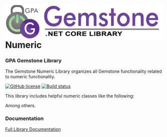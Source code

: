 <img align="right" src="img/gemstone-wide-600.png" alt="gemstone logo">

# Numeric
### GPA Gemstone Library

The Gemstone Numeric Library organizes all Gemstone functionality related to numeric functionality.

[![GitHub license](https://img.shields.io/github/license/gemstone/numeric?color=4CC61E)](https://github.com/gemstone/numeric/blob/master/LICENSE)
[![Build status](https://ci.appveyor.com/api/projects/status/ury75mtaq7tj1sp0?svg=true)](https://ci.appveyor.com/project/ritchiecarroll/numeric)

This library includes helpful numeric classes like the following:


Among others.

### Documentation
[Full Library Documentation](https://gemstone.github.io/numeric/help)
